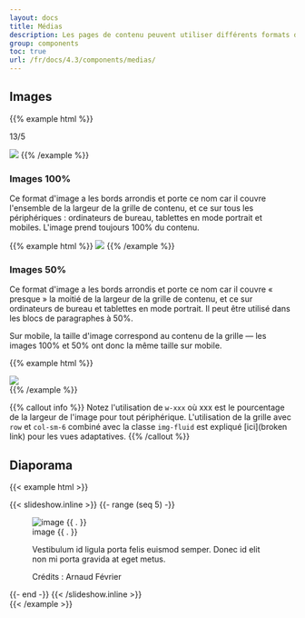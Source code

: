 ```yaml
---
layout: docs
title: Médias
description: Les pages de contenu peuvent utiliser différents formats d'image. Les contributeurs peuvent opter pour des illustrations, packshots ou photos produite SNCF.
group: components
toc: true
url: /fr/docs/4.3/components/medias/
---
```


## Images

{{% example html %}}
<p class="text-center">13/5</p>
<img class="w-100 rounded" src="https://dummyimage.com/656x253/333/fff" />
{{% /example %}}

### Images 100%

Ce format d'image a les bords arrondis et porte ce nom car il couvre l'ensemble de la largeur de la grille de contenu, et ce sur tous les périphériques : ordinateurs de bureau, tablettes en mode portrait et mobiles. L'image prend toujours 100% du contenu.

{{% example html %}}
<img class="img-fluid rounded" src="https://dummyimage.com/1920x1080/333/fff" />
{{% /example %}}

### Images 50%

Ce format d'image a les bords arrondis et porte ce nom car il couvre « presque » la moitié de la largeur de la grille de contenu, et ce sur ordinateurs de bureau et tablettes en mode portrait. Il peut être utilisé dans les blocs de paragraphes à 50%.

Sur mobile, la taille d'image correspond au contenu de la grille — les images 100% et 50% ont donc la même taille sur mobile.

{{% example html %}}
<div class="row">
  <div class="col-sm-6">
    <img class="img-fluid rounded" src="https://dummyimage.com/1920x1080/333/fff" />
  </div>
</div>
{{% /example %}}

{{% callout info %}}
Notez l'utilisation de `w-xxx` où xxx est le pourcentage de la largeur de l'image pour tout périphérique. L'utilisation de la grille avec `row` et `col-sm-6` combiné avec la classe `img-fluid` est expliqué [ici](broken link) pour les vues adaptatives.
{{% /callout %}}


## Diaporama

{{< example html >}}
<div class="swiper slideshow" data-component="slideshow">
  <div class="swiper-container" data-role="container">
    <!-- Balise encapsulante supplémentaire nécessaire -->
    <div class="swiper-wrapper">
      {{< slideshow.inline >}}
      {{- range (seq 5) -}}
      <div class="swiper-slide">
        <figure role="group">
          <img class="w-100 mb-4 rounded" src="https://dummyimage.com/656x394/333/fff" alt="image {{ . }}" />
          <figcaption>
            <span class="sr-only">image {{ . }}</span>
            <p class="mb-2">Vestibulum id ligula porta felis euismod semper. Donec id elit non mi porta gravida at eget metus.</p>
            <p class="mb-0 text-xs">Crédits : Arnaud Février</p>
          </figcaption>
        </figure>
      </div>
      {{- end -}}     
      {{< /slideshow.inline >}}
    </div>
  </div>
  <div class="swiper-pagination mt-3 mt-md-4 text-primary" data-role="pagination"></div>
  <div class="swiper-buttons">
    <div class="swiper-button-prev" data-role="button-prev"><i class="icons-arrow-prev icons-size-x75" aria-hidden="true"></i></div>
    <div class="swiper-button-next" data-role="button-next"><i class="icons-arrow-next icons-size-x75" aria-hidden="true"></i></div>
  </div>
</div>
{{< /example >}}
